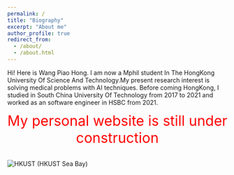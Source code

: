 ```yaml
---
permalink: /
title: "Biography"
excerpt: "About me"
author_profile: true
redirect_from: 
  - /about/
  - /about.html
---
```


Hi! Here is Wang Piao Hong.
I am now a Mphil student In The HongKong University Of Science And Technology.My present research interest is solving medical problems with AI techniques.
Before coming HongKong, I studied in South China University Of Technology from 2017 to 2021 and worked as an software engineer in HSBC from 2021.
<br/>
                                                 <center> <font color=red size=6>My personal website is still under construction</font></center>
<br/>

![HKUST](https://s3.bmp.ovh/imgs/2021/10/cc85a5d970d1609c.jpg)
(HKUST Sea Bay)
